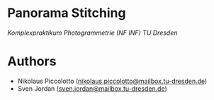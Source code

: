 # Panorama Stitching

*Komplexpraktikum Photogrammetrie (NF INF) TU Dresden*

# Authors

* Nikolaus Piccolotto (nikolaus.piccolotto@mailbox.tu-dresden.de)
* Sven Jordan (sven.jordan@mailbox.tu-dresden.de)